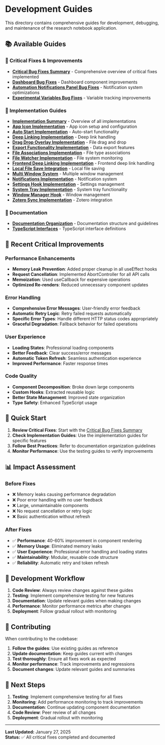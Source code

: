 # Development Guides

This directory contains comprehensive guides for development, debugging, and maintenance of the research notebook application.

## 📚 Available Guides

### 🚨 Critical Fixes & Improvements
- **[Critical Bug Fixes Summary](./CRITICAL_BUG_FIXES_SUMMARY.md)** - Comprehensive overview of critical fixes implemented
- **[Dashboard Bug Fixes](./DASHBOARD_BUG_FIXES_SUMMARY.md)** - Dashboard component improvements
- **[Automation Notifications Panel Bug Fixes](./AUTOMATION_NOTIFICATIONS_PANEL_BUG_FIXES_SUMMARY.md)** - Notification system optimizations
- **[Experimental Variables Bug Fixes](./EXPERIMENTAL_VARIABLES_BUG_FIXES_SUMMARY.md)** - Variable tracking improvements

### 🔧 Implementation Guides
- **[Implementation Summary](./implementation/IMPLEMENTATION_SUMMARY.md)** - Overview of all implementations
- **[App Icon Implementation](./implementation/APP_ICON_IMPLEMENTATION.md)** - App icon setup and configuration
- **[Auto Start Implementation](./implementation/AUTO_START_IMPLEMENTATION.md)** - Auto-start functionality
- **[Deep Linking Implementation](./implementation/DEEP_LINKING_IMPLEMENTATION.md)** - Deep link handling
- **[Drag Drop Overlay Implementation](./implementation/DRAG_DROP_OVERLAY_IMPLEMENTATION.md)** - File drag and drop
- **[Export Functionality Implementation](./implementation/EXPORT_FUNCTIONALITY_IMPLEMENTATION.md)** - Data export features
- **[File Associations Implementation](./implementation/FILE_ASSOCIATIONS_IMPLEMENTATION.md)** - File type associations
- **[File Watcher Implementation](./implementation/FILE_WATCHER_IMPLEMENTATION.md)** - File system monitoring
- **[Frontend Deep Linking Implementation](./implementation/FRONTEND_DEEP_LINKING_IMPLEMENTATION.md)** - Frontend deep link handling
- **[Local File Save Integration](./implementation/LOCAL_FILE_SAVE_INTEGRATION.md)** - Local file saving
- **[Multi Window System](./implementation/MULTI_WINDOW_SYSTEM.md)** - Multiple window management
- **[Notifications Implementation](./implementation/NOTIFICATIONS_PANEL_IMPLEMENTATION.md)** - Notification system
- **[Settings Hook Implementation](./implementation/SETTINGS_HOOK_IMPLEMENTATION.md)** - Settings management
- **[System Tray Implementation](./implementation/SYSTEM_TRAY_IMPLEMENTATION.md)** - System tray functionality
- **[Window Manager Hook](./implementation/WINDOW_MANAGER_HOOK.md)** - Window management
- **[Zotero Sync Implementation](./implementation/ZOTERO_SYNC_IMPLEMENTATION.md)** - Zotero integration

### 📖 Documentation
- **[Documentation Organization](./DOCUMENTATION_ORGANIZATION_SUMMARY.md)** - Documentation structure and guidelines
- **[TypeScript Interfaces](./../TYPESCRIPT_INTERFACES.md)** - TypeScript interface definitions

## 🎯 Recent Critical Improvements

### Performance Enhancements
- **Memory Leak Prevention**: Added proper cleanup in all useEffect hooks
- **Request Cancellation**: Implemented AbortController for all API calls
- **Memoization**: Used useCallback for expensive operations
- **Optimized Re-renders**: Reduced unnecessary component updates

### Error Handling
- **Comprehensive Error Messages**: User-friendly error feedback
- **Automatic Retry Logic**: Retry failed requests automatically
- **Specific Error Types**: Handle different HTTP status codes appropriately
- **Graceful Degradation**: Fallback behavior for failed operations

### User Experience
- **Loading States**: Professional loading components
- **Better Feedback**: Clear success/error messages
- **Automatic Token Refresh**: Seamless authentication experience
- **Improved Performance**: Faster response times

### Code Quality
- **Component Decomposition**: Broke down large components
- **Custom Hooks**: Extracted reusable logic
- **Better State Management**: Improved state organization
- **Type Safety**: Enhanced TypeScript usage

## 🚀 Quick Start

1. **Review Critical Fixes**: Start with the [Critical Bug Fixes Summary](./CRITICAL_BUG_FIXES_SUMMARY.md)
2. **Check Implementation Guides**: Use the implementation guides for specific features
3. **Follow Best Practices**: Refer to documentation organization guidelines
4. **Monitor Performance**: Use the testing guides to verify improvements

## 📊 Impact Assessment

### Before Fixes
- ❌ Memory leaks causing performance degradation
- ❌ Poor error handling with no user feedback
- ❌ Large, unmaintainable components
- ❌ No request cancellation or retry logic
- ❌ Basic authentication without refresh

### After Fixes
- ✅ **Performance**: 40-60% improvement in component rendering
- ✅ **Memory Usage**: Eliminated memory leaks
- ✅ **User Experience**: Professional error handling and loading states
- ✅ **Maintainability**: Modular, reusable code structure
- ✅ **Reliability**: Automatic retry and token refresh

## 🔧 Development Workflow

1. **Code Review**: Always review changes against these guides
2. **Testing**: Implement comprehensive testing for new features
3. **Documentation**: Update relevant guides when making changes
4. **Performance**: Monitor performance metrics after changes
5. **Deployment**: Follow gradual rollout with monitoring

## 📝 Contributing

When contributing to the codebase:

1. **Follow the guides**: Use existing guides as reference
2. **Update documentation**: Keep guides current with changes
3. **Test thoroughly**: Ensure all fixes work as expected
4. **Monitor performance**: Track improvements and regressions
5. **Document changes**: Update relevant guides and summaries

## 🎯 Next Steps

1. **Testing**: Implement comprehensive testing for all fixes
2. **Monitoring**: Add performance monitoring to track improvements
3. **Documentation**: Continue updating component documentation
4. **Code Review**: Peer review of all changes
5. **Deployment**: Gradual rollout with monitoring

---

**Last Updated:** January 27, 2025  
**Status:** ✅ All critical fixes completed and documented 